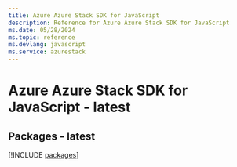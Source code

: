 ```yaml
---
title: Azure Azure Stack SDK for JavaScript
description: Reference for Azure Azure Stack SDK for JavaScript
ms.date: 05/28/2024
ms.topic: reference
ms.devlang: javascript
ms.service: azurestack
---
```

# Azure Azure Stack SDK for JavaScript - latest
## Packages - latest
[!INCLUDE [packages](azure-stack-index.md)]